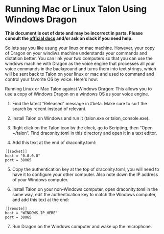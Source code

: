 # Running Mac or Linux Talon Using Windows Dragon

**This document is out of date and may be incorrect in parts. Please consult the [official docs](https://talonvoice.com/docs/) and/or ask on slack if you need help.**

So lets say you like usung your linux or mac machine. However, your copy of Dragon on your windiws machine understands your commands and dictation better.  You can link your two computers so that you can use the windows machine with Dragon as the voice engine that processes all your voice commands in the background and turns them into text strings, which will be sent back to Talon on your linux or mac and used to command and control your favorite OS by voice. Here's how:

Running Linux or Mac Talon against Windows Dragon:  This allows you to use a copy of Windows Dragon on a windows OS as your voice engine.

1. Find the latest “Released” message in #beta. Make sure to sort the search by recent instead of relevant.

2. Install Talon on Windows and run it (talon.exe or talon_console.exe).

3. Right click on the Talon icon by the clock, go to Scripting, then “Open ~/talon”. Find draconity.toml in this directory and open it in a text editor.

4. Add this text at the end of draconity.toml:
```
[[socket]]
host = "0.0.0.0"
port = 38065
```

5. Copy the authentication key at the top of draconity.toml, you will need to have it to configure your other computer. Also note down the IP address of your Windows computer.

6. Install Talon on your non-Windows computer, open draconity.toml in the same way, edit the authentication key to match the Windows computer, and add this text at the end:
```
[[remote]]
host = "WINDOWS_IP_HERE"
port = 38065
```

7. Run Dragon on the Windows computer and wake up the microphone.
